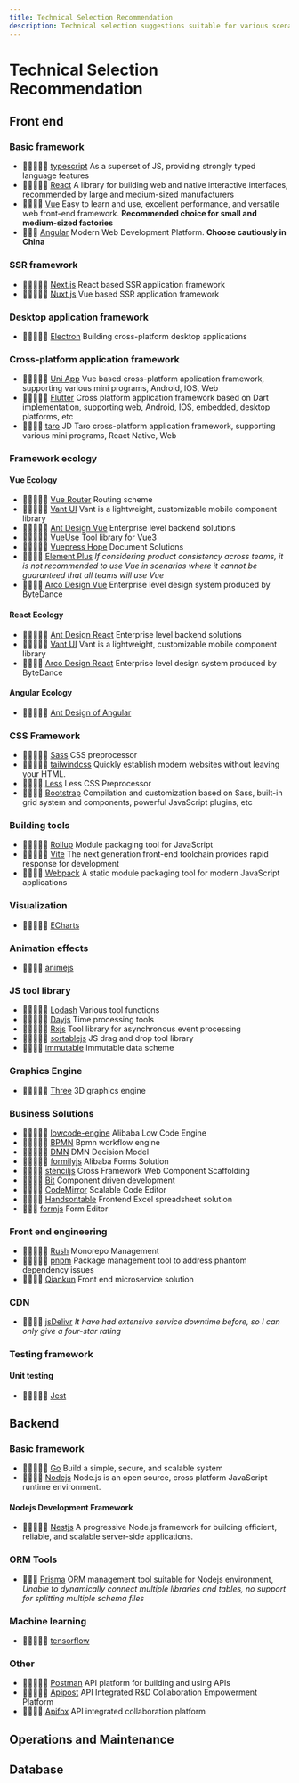 ```yaml
---
title: Technical Selection Recommendation
description: Technical selection suggestions suitable for various scenarios
---
```


# Technical Selection Recommendation

## Front end

### Basic framework

- 🌟🌟🌟🌟🌟 [typescript](https://www.typescriptlang.org/) As a superset of JS, providing strongly typed language features
- 🌟🌟🌟🌟🌟 [React](https://zh-hans.react.dev/) A library for building web and native interactive interfaces, recommended by large and medium-sized manufacturers
- 🌟🌟🌟🌟 [Vue](https://cn.vuejs.org/) Easy to learn and use, excellent performance, and versatile web front-end framework. **Recommended choice for small and medium-sized factories**
- 🌟🌟🌟 [Angular](https://angular.cn/) Modern Web Development Platform. **Choose cautiously in China**

### SSR framework

- 🌟🌟🌟🌟🌟 [Next.js](https://nextjs.org/) React based SSR application framework
- 🌟🌟🌟🌟🌟 [Nuxt.js](https://nuxt.com/) Vue based SSR application framework

### Desktop application framework

- 🌟🌟🌟🌟🌟 [Electron](https://www.electronjs.org/) Building cross-platform desktop applications

### Cross-platform application framework

- 🌟🌟🌟🌟🌟 [Uni App](https://uniapp.dcloud.net.cn/) Vue based cross-platform application framework, supporting various mini programs, Android, IOS, Web
- 🌟🌟🌟🌟🌟 [Flutter](https://flutter.cn/) Cross platform application framework based on Dart implementation, supporting web, Android, IOS, embedded, desktop platforms, etc
- 🌟🌟🌟🌟 [taro](https://taro-docs.jd.com/docs/) JD Taro cross-platform application framework, supporting various mini programs, React Native, Web

### Framework ecology

#### Vue Ecology

- 🌟🌟🌟🌟🌟 [Vue Router](https://router.vuejs.org/zh/) Routing scheme
- 🌟🌟🌟🌟🌟 [Vant UI](https://vant-ui.github.io/vant/#/zh-CN) Vant is a lightweight, customizable mobile component library
- 🌟🌟🌟🌟🌟 [Ant Design Vue](https://antdv.com/components/overview) Enterprise level backend solutions
- 🌟🌟🌟🌟🌟 [VueUse](https://vueuse.org/) Tool library for Vue3
- 🌟🌟🌟🌟🌟 [Vuepress Hope](https://theme-hope.vuejs.press/) Document Solutions
- 🌟🌟🌟🌟 [Element Plus](https://element-plus.gitee.io/zh-CN/) _If considering product consistency across teams, it is not recommended to use Vue in scenarios where it cannot be guaranteed that all teams will use Vue_
- 🌟🌟🌟🌟 [Arco Design Vue](https://arco.design/vue/docs/start) Enterprise level design system produced by ByteDance

#### React Ecology

- 🌟🌟🌟🌟🌟 [Ant Design React](https://ant.design/index-cn) Enterprise level backend solutions
- 🌟🌟🌟🌟🌟 [Vant UI](https://react-vant.3lang.dev/) Vant is a lightweight, customizable mobile component library
- 🌟🌟🌟🌟 [Arco Design React](https://arco.design/react/docs/start) Enterprise level design system produced by ByteDance

#### Angular Ecology

- 🌟🌟🌟🌟🌟 [Ant Design of Angular](https://ng.ant.design/docs/introduce/zh)

### CSS Framework

- 🌟🌟🌟🌟🌟 [Sass](https://www.sass.hk/) CSS preprocessor
- 🌟🌟🌟🌟🌟 [tailwindcss](https://tailwindcss.com/) Quickly establish modern websites without leaving your HTML.
- 🌟🌟🌟🌟 [Less](https://less.bootcss.com/) Less CSS Preprocessor
- 🌟🌟🌟🌟 [Bootstrap](https://v5.bootcss.com/) Compilation and customization based on Sass, built-in grid system and components, powerful JavaScript plugins, etc

### Building tools

- 🌟🌟🌟🌟🌟 [Rollup](https://rollupjs.org/) Module packaging tool for JavaScript
- 🌟🌟🌟🌟🌟 [Vite](https://vitejs.dev/) The next generation front-end toolchain provides rapid response for development
- 🌟🌟🌟🌟 [Webpack](https://webpack.js.org/) A static module packaging tool for modern JavaScript applications

### Visualization

- 🌟🌟🌟🌟🌟 [ECharts](https://echarts.apache.org/)

### Animation effects

- 🌟🌟🌟🌟 [animejs](https://animejs.com/)

### JS tool library

- 🌟🌟🌟🌟🌟 [Lodash](https://lodash.com/) Various tool functions
- 🌟🌟🌟🌟🌟 [Dayjs](https://day.js.org/) Time processing tools
- 🌟🌟🌟🌟🌟 [Rxjs](https://rxjs.dev/) Tool library for asynchronous event processing
- 🌟🌟🌟🌟🌟 [sortablejs](http://www.sortablejs.com/) JS drag and drop tool library
- 🌟🌟🌟🌟 [immutable](https://immutable-js.com/) Immutable data scheme

### Graphics Engine

- 🌟🌟🌟🌟🌟 [Three](https://threejs.org/) 3D graphics engine

### Business Solutions

- 🌟🌟🌟🌟🌟 [lowcode-engine](https://lowcode-engine.cn/index) Alibaba Low Code Engine
- 🌟🌟🌟🌟🌟 [BPMN](https://bpmn.io/toolkit/bpmn-js/) Bpmn workflow engine
- 🌟🌟🌟🌟🌟 [DMN](https://bpmn.io/toolkit/dmn-js/) DMN Decision Model
- 🌟🌟🌟🌟🌟 [formilyjs](https://v2.formilyjs.org/) Alibaba Forms Solution
- 🌟🌟🌟🌟 [stenciljs](https://stenciljs.com/) Cross Framework Web Component Scaffolding
- 🌟🌟🌟🌟 [Bit](https://bit.dev/) Component driven development
- 🌟🌟🌟🌟 [CodeMirror](https://codemirror.net/) Scalable Code Editor
- 🌟🌟🌟🌟 [Handsontable](https://handsontable.com/) Frontend Excel spreadsheet solution
- 🌟🌟🌟 [formjs](https://bpmn.io/toolkit/form-js/) Form Editor

### Front end engineering

- 🌟🌟🌟🌟🌟 [Rush](https://rushjs.io/) Monorepo Management
- 🌟🌟🌟🌟🌟 [pnpm](https://www.pnpm.cn/) Package management tool to address phantom dependency issues
- 🌟🌟🌟🌟 [Qiankun](https://qiankun.umijs.org/zh/) Front end microservice solution

### CDN

- 🌟🌟🌟🌟 [jsDelivr](https://www.jsdelivr.com/) _It have had extensive service downtime before, so I can only give a four-star rating_

### Testing framework

#### Unit testing

- 🌟🌟🌟🌟🌟 [Jest](https://www.jestjs.cn/)

## Backend

### Basic framework

- 🌟🌟🌟🌟🌟 [Go](https://golang.google.cn/) Build a simple, secure, and scalable system
- 🌟🌟🌟🌟 [Nodejs](https://nodejs.org/zh-cn) Node.js is an open source, cross platform JavaScript runtime environment.

#### Nodejs Development Framework

- 🌟🌟🌟🌟🌟 [Nestjs](https://docs.nestjs.com/) A progressive Node.js framework for building efficient, reliable, and scalable server-side applications.

### ORM Tools

- 🌟🌟🌟 [Prisma](https://prisma.yoga/) ORM management tool suitable for Nodejs environment, _Unable to dynamically connect multiple libraries and tables, no support for splitting multiple schema files_

### Machine learning

- 🌟🌟🌟🌟🌟 [tensorflow](https://tensorflow.google.cn/?hl=zh-cn)

### Other

- 🌟🌟🌟🌟🌟 [Postman](https://www.postman.com/) API platform for building and using APIs
- 🌟🌟🌟🌟🌟 [Apipost](https://www.apipost.cn/) API Integrated R&D Collaboration Empowerment Platform
- 🌟🌟🌟🌟 [Apifox](https://apifox.com/) API integrated collaboration platform

## Operations and Maintenance

## Database
